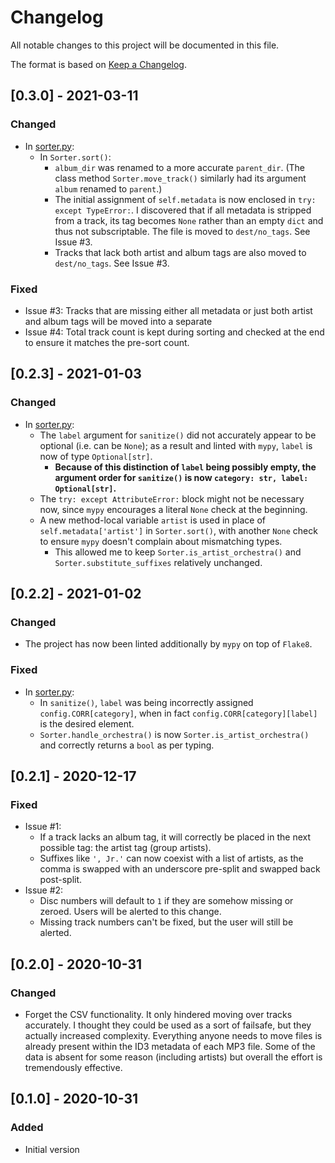 # Changelog
All notable changes to this project will be documented in this file.

The format is based on [Keep a Changelog](https://keepachangelog.com/en/1.0.0/).

## [0.3.0] - 2021-03-11
### Changed
- In [sorter.py]:
    - In `Sorter.sort()`:
        - `album_dir` was renamed to a more accurate `parent_dir`. (The class method `Sorter.move_track()` similarly had its argument `album` renamed to `parent`.)
        - The initial assignment of `self.metadata` is now enclosed in `try: except TypeError:`. I discovered that if all metadata is stripped from a track, its tag becomes `None` rather than an empty `dict` and thus not subscriptable. The file is moved to `dest/no_tags`. See Issue #3.
        - Tracks that lack both artist and album tags are also moved to `dest/no_tags`. See Issue #3.

### Fixed
- Issue #3: Tracks that are missing either all metadata or just both artist and album tags will be moved into a separate 
- Issue #4: Total track count is kept during sorting and checked at the end to ensure it matches the pre-sort count.

## [0.2.3] - 2021-01-03
### Changed
- In [sorter.py]:
    - The `label` argument for `sanitize()` did not accurately appear to be optional (i.e. can be `None`); as a result and linted with `mypy`, `label` is now of type `Optional[str]`.
        - **Because of this distinction of `label` being possibly empty, the argument order for `sanitize()` is now `category: str, label: Optional[str]`.**
    - The `try: except AttributeError:` block might not be necessary now, since `mypy` encourages a literal `None` check at the beginning.
    - A new method-local variable `artist` is used in place of `self.metadata['artist']` in `Sorter.sort()`, with another `None` check to ensure `mypy` doesn't complain about mismatching types.
        - This allowed me to keep `Sorter.is_artist_orchestra()` and `Sorter.substitute_suffixes` relatively unchanged.

## [0.2.2] - 2021-01-02
### Changed
- The project has now been linted additionally by `mypy` on top of `Flake8`.

### Fixed
- In [sorter.py]:
    - In `sanitize()`, `label` was being incorrectly assigned `config.CORR[category]`, when in fact `config.CORR[category][label]` is the desired element.
    - `Sorter.handle_orchestra()` is now `Sorter.is_artist_orchestra()` and correctly returns a `bool` as per typing.

## [0.2.1] - 2020-12-17
### Fixed
- Issue #1:
    - If a track lacks an album tag, it will correctly be placed in the next possible tag: the artist tag (group artists).
    - Suffixes like `', Jr.'` can now coexist with a list of artists, as the comma is swapped with an underscore pre-split and swapped back post-split.
- Issue #2:
    - Disc numbers will default to `1` if they are somehow missing or zeroed. Users will be alerted to this change.
    - Missing track numbers can't be fixed, but the user will still be alerted.

## [0.2.0] - 2020-10-31
### Changed
- Forget the CSV functionality. It only hindered moving over tracks accurately. I thought they could be used as a sort of failsafe, but they actually increased complexity. Everything anyone needs to move files is already present within the ID3 metadata of each MP3 file. Some of the data is absent for some reason (including artists) but overall the effort is tremendously effective.

## [0.1.0] - 2020-10-31
### Added
- Initial version

[sorter.py]: sorter/sorter.py
